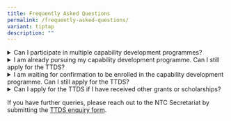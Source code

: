 ```yaml
---
title: Frequently Asked Questions
permalink: /frequently-asked-questions/
variant: tiptap
description: ""
---
```

<div data-type="detailGroup" class="isomer-accordion-group isomer-accordion isomer-accordion-white">
<details class="isomer-details">
<summary>Can I participate in multiple capability development programmes?</summary>
<div data-type="detailsContent" class="isomer-details-content">
<p>Yes, so long as the programmes proposed in your application are within
the period of eligibility. You should however, indicate your interest in
the multiple capability development programmes <u>when applying</u> for the
TTDS and not after being awarded. The NTC will at its sole discretion,
decide whether to offer the TTDS for one or more of the multiple capability
development programmes indicated in your application.</p>
</div>
</details>
</div>
<div data-type="detailGroup" class="isomer-accordion-group isomer-accordion isomer-accordion-white">
<details class="isomer-details">
<summary>I am already pursuing my capability development programme. Can I still
apply for the TTDS?</summary>
<div data-type="detailsContent" class="isomer-details-content">
<p>Yes, if the programme falls within the period of eligibility of the TTDS.
For programmes up to one year, they must start or end between 1 April of
the application year and 31 March of the following year (both dates inclusive).
For programmes exceeding one year, they must end within three years of
the application year by 31 March.</p>
</div>
</details>
</div>
<div data-type="detailGroup" class="isomer-accordion-group isomer-accordion isomer-accordion-white">
<details class="isomer-details">
<summary>I am waiting for confirmation to be enrolled in the capability development
programme. Can I still apply for the TTDS?</summary>
<div data-type="detailsContent" class="isomer-details-content">
<p>Yes, please submit your application before the deadline. You will be required
to indicate whether you have applied for and been selected for the programme
in the application form, as well as provide proof of your application to
register for the programme and the programme provider’s acknowledgement
of your application. The NTC will assess on a case-by-case basis whether
there is sufficient evidence/assurance that you will be successfully enrolled.</p>
</div>
</details>
</div>
<div data-type="detailGroup" class="isomer-accordion-group isomer-accordion isomer-accordion-white">
<details class="isomer-details">
<summary>Can I apply for the TTDS if I have received other grants or scholarships?</summary>
<div data-type="detailsContent" class="isomer-details-content">
<p>Recipients must not concurrently be in receipt of or hold any other scholarships,
bursaries, study loans, financial aids, grants, rebates, subsidies, sponsorships
or other awards or benefits of a monetary nature without the prior written
approval of MDDI. This does not include MOE tuition fee grants, and subsidies,
grants, and other funding from SkillsFuture Singapore. Applicants must
declare any additional sources of funding from other public and private
organisations. MDDI reserves the right to decide whether to award the TTDS
or adjust the funding amount.</p>
</div>
</details>
</div>
<p>If you have further queries, please reach out to the NTC Secretariat by
submitting the <a href="https://go.gov.sg/ttds-enquiry" rel="noopener nofollow" target="_blank">TTDS enquiry form</a>.</p>